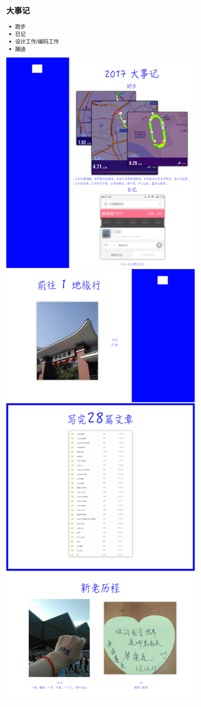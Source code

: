 
## 大事记

- 跑步
- 日记
- 设计工作/编码工作
- 蹦迪

![2017-1](./images/2017-1.png)
![2017-2](./images/2017-2.png)
![2017-3](./images/2017-3.png)
![2017-4](./images/2017-4.png)
